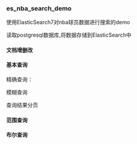 ### es_nba_search_demo

使用ElasticSearch7对nba球员数据进行搜索的demo

读取postgresql数据库,将数据存储到ElasticSearch中

#### 文档增删改


#### 基本查询

精确查询：

模糊查询

查询结果分页

#### 范围查询



#### 布尔查询

#### 